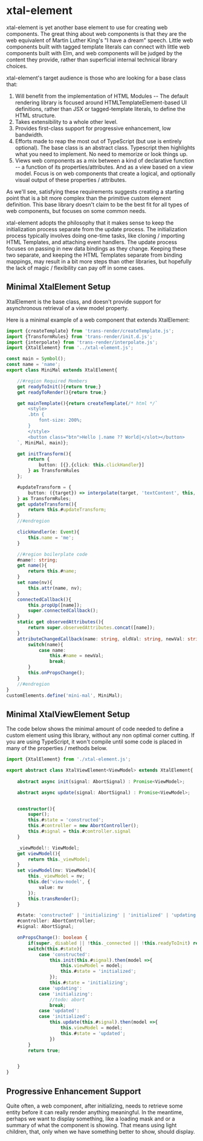 # xtal-element

xtal-element is yet another base element to use for creating web components.  The great thing about web components is that they are the web equivalent of Martin Luther King's "I have a dream" speech.  Little web components built with tagged template literals can connect with little web components built with Elm, and web components will be judged by the content they provide, rather than superficial internal technical library choices. 

xtal-element's target audience is those who are looking for a base class that:

1.  Will benefit from the implementation of HTML Modules -- The default rendering library is focused around HTMLTemplateElement-based UI definitions, rather than JSX or tagged-template literals, to define the HTML structure.
2.  Takes extensibility to a whole other level.
3.  Provides first-class support for progressive enhancement, low bandwidth.
4.  Efforts made to reap the most out of TypeScript (but use is entirely optional).  The base class is an abstract class.  Typescript then highlights what you need to implement.  No need to memorize or look things up.
5.  Views web components as a mix between a kind of declarative function -- a function of its properties/attributes.  And as a view based on a view model.  Focus is on web components that create a logical, and optionally visual output of these properties / attributes.

As we'll see, satisfying these requirements suggests creating a starting point that is a bit more complex than the primitive custom element definition.  This base library doesn't claim to be the best fit for all types of web components, but focuses on some common needs.

xtal-element adopts the philosophy that it makes sense to keep the initialization process separate from the update process.  The initialization process typically involves doing one-time tasks, like cloning / importing HTML Templates, and attaching event handlers.  The update process focuses on passing in new data bindings as they change.  Keeping these two separate, and keeping the HTML Templates separate from binding mappings, may result in a bit more steps than other libraries, but hopefully the lack of magic / flexibility can pay off in some cases.

## Minimal XtalElement Setup

XtalElement is the base class, and doesn't provide support for asynchronous retrieval of a view model property.

Here is a minimal example of a web component that extends XtalElement:

```TypeScript
import {createTemplate} from 'trans-render/createTemplate.js';
import {TransformRules} from 'trans-render/init.d.js';
import {interpolate} from 'trans-render/interpolate.js';
import {XtalElement} from '../xtal-element.js';

const main = Symbol();
const name = 'name';
export class MiniMal extends XtalElement{

    //#region Required Members
    get readyToInit(){return true;}
    get readyToRender(){return true;}

    get mainTemplate(){return createTemplate(/* html */`
        <style>
        .btn {
            font-size: 200%;
        }
        </style>
        <button class="btn">Hello |.name ?? World|</slot></button>
    `, MiniMal, main)};

    get initTransform(){ 
        return {
            button: [{},{click: this.clickHandler}]
        } as TransformRules
    };

    #updateTransform = {
        button: ({target}) => interpolate(target, 'textContent', this, false),
    } as TransformRules;
    get updateTransform(){
        return this.#updateTransform;
    }
    //#endregion

    clickHandler(e: Event){
        this.name = 'me';
    }

    //#region boilerplate code
    #name!: string;
    get name(){
        return this.#name;
    }
    set name(nv){
        this.attr(name, nv);
    }
    connectedCallback(){
        this.propUp([name]);
        super.connectedCallback();
    }
    static get observedAttributes(){
        return super.observedAttributes.concat([name]);
    }
    attributeChangedCallback(name: string, oldVal: string, newVal: string){
        switch(name){
            case name:
                this.#name = newVal;
                break;
        }
        this.onPropsChange();
    }
    //#endregion
}
customElements.define('mini-mal', MiniMal);
```

## Minimal XtalViewElement Setup

The code below shows the minimal amount of code needed to define a custom element using this library, without any non optimal corner cutting.  If you are using TypeScript, it won't compile until some code is placed in many of the properties / methods below.

```TypeScript
import {XtalElement} from './xtal-element.js';

export abstract class XtalViewElement<ViewModel> extends XtalElement{
    
    abstract async init(signal: AbortSignal) : Promise<ViewModel>;

    abstract async update(signal: AbortSignal) : Promise<ViewModel>;


    constructor(){
        super();
        this.#state = 'constructed';
        this.#controller = new AbortController();
        this.#signal = this.#controller.signal
    }

    _viewModel!: ViewModel;
    get viewModel(){
        return this._viewModel;
    }
    set viewModel(nv: ViewModel){
        this._viewModel = nv;
        this.de('view-model', {
            value: nv
        });
        this.transRender();
    }

    #state: 'constructed' | 'initializing' | 'initialized' | 'updating' | 'updated' | 'initializingAborted' | 'updatingAborted';
    #controller: AbortController;
    #signal: AbortSignal;

    onPropsChange(): boolean {
        if(super._disabled || !this._connected || !this.readyToInit) return false;
        switch(this.#state){
            case 'constructed':
                this.init(this.#signal).then(model =>{
                    this.viewModel = model;
                    this.#state = 'initialized';
                });
                this.#state = 'initializing';
            case 'updating':
            case 'initializing':
                //todo: abort
                break; 
            case 'updated':
            case 'initialized':
                this.update(this.#signal).then(model =>{
                    this.viewModel = model;
                    this.#state = 'updated';
                })   
        }
        return true;


    }
}
```

## Progressive Enhancement Support

Quite often, a web component, after initializing, needs to retrieve some entity before it can really render anything meaningful.  In the meantime, perhaps we want to display something, like a loading mask and or a summary of what the component is showing.  That means using light children, that, only when we have something better to show, should display. 

